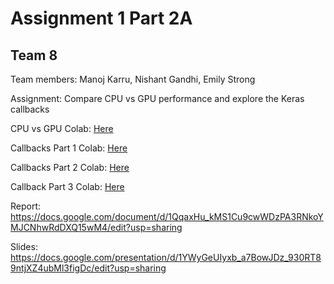 # Assignment 1 Part 2A
## Team 8

Team members:  Manoj Karru, Nishant Gandhi, Emily Strong

Assignment: Compare CPU vs GPU performance and explore the Keras callbacks

CPU vs GPU Colab: [Here](https://colab.research.google.com/github/erstrong/DeepNeuralNetworksandAI/blob/master/Assignment1/part2/Assignment1Part2A_CPU_GPU_Experiments.ipynb)

Callbacks Part 1 Colab: [Here](https://colab.research.google.com/github/erstrong/DeepNeuralNetworksandAI/blob/master/Assignment1/part2/Assignment1Part2Callbacks%5BTensorboard%2C%20TerminateOnNaN%2C%20LearningRateScheduler%2C%20Custom%5D.ipynb)

Callbacks Part 2 Colab: [Here](https://colab.research.google.com/github/erstrong/DeepNeuralNetworksandAI/blob/master/Assignment1/part2/Callback%20Experiments%5BCSVLogger%2C%20Early%20Stopping%2C%20LambdaCallback%2C%20TensorBoard%5D.ipynb)

Callback Part 3 Colab: [Here](https://colab.research.google.com/github/erstrong/DeepNeuralNetworksandAI/blob/master/Assignment1/part2/checkpoint%20and%20progbar%20callback.ipynb)

Report: https://docs.google.com/document/d/1QqaxHu_kMS1Cu9cwWDzPA3RNkoYMJCNhwRdDXQ15wM4/edit?usp=sharing

Slides: https://docs.google.com/presentation/d/1YWyGeUIyxb_a7BowJDz_930RT89ntjXZ4ubMl3figDc/edit?usp=sharing

